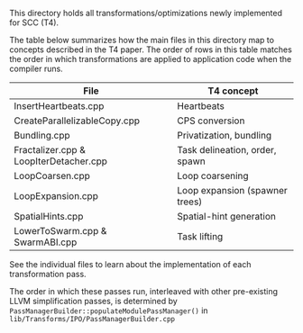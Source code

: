 This directory holds all transformations/optimizations
newly implemented for SCC (T4).

The table below summarizes how the main files in this directory
map to concepts described in the T4 paper.
The order of rows in this table matches the order in which transformations
are applied to application code when the compiler runs.

| File                                   | T4 concept                         |
|----------------------------------------|------------------------------------|
| InsertHeartbeats.cpp                   | Heartbeats                         |
| CreateParallelizableCopy.cpp           | CPS conversion                     |
| Bundling.cpp                           | Privatization, bundling            |
| Fractalizer.cpp & LoopIterDetacher.cpp | Task delineation, order, spawn     |
| LoopCoarsen.cpp                        | Loop coarsening                    |
| LoopExpansion.cpp                      | Loop expansion (spawner trees)     |
| SpatialHints.cpp                       | Spatial-hint generation            |
| LowerToSwarm.cpp & SwarmABI.cpp        | Task lifting                       |

See the individual files to learn about the implementation of each transformation pass.

The order in which these passes run, interleaved with other pre-existing LLVM
simplification passes, is determined by
`PassManagerBuilder::populateModulePassManager()`
in `lib/Transforms/IPO/PassManagerBuilder.cpp`
